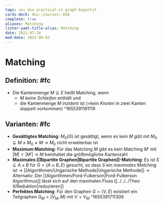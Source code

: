 ```yaml
---
tags: uni dsa practical-cs graph bipartit
cards-deck: Uni::Courses::DSA
complete: true
aliases: Matching
linter-yaml-title-alias: Matching
date: 2022-07-24
mod-date: 2022-09-03
---
```


# Matching

## Definition: #fc
- Die Kantenmenge $M\subseteq E$ heißt Matching, wenn
	- $M$ *keine Schleifen* enthält und
	- die Kantenmenge $M$ *inzident* ist (=kein *Knoten* in zwei Kanten *doppelt* vorkommen)
^1655391191119

## Varianten: #fc
- **Gesättigtes Matching**: $M_0(G)$ ist gesättigt, wenn es kein $M$ gibt mit $M_0 \subsetneq M \wedge M_0 \neq M$
	-> $M_0$ nicht erweiterbar ist
- **Maximum Matching**: Für das Matching $M$ gibt es kein Matching $M'\text{ mit }|M|<|M'|$
	-> $M$ beinhaltet die größtmögliche Kantenzahl
- **Maximales [[Bipartite Graphen|Bipartite Graphen]]-Matching**: Es ist $S \subseteq A \times B$ für $G=(A\cup B,E)$ gesucht, so dass $S$ ein *maximales Matching* ist
	-> [[Algorithmen/Ungarische Methode|Ungarische Methode]]
	-> Alternativ: Der [[Algorithmen/Ford-Fulkerson|Ford-Fulkerson Algorithmus]] lässt sich auf den maximalen Fluss [[../../../Theo II/Reduktion|reduzieren]]
- **Perfektes Matching**: Für den Graphen $G = (V,E)$ existiert ein Teilgraphen $G_M = (V_M, M)$ mit $V = V_M$
^1655391711309
